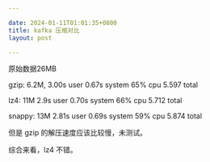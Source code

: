 ```yaml
---

date: 2024-01-11T01:01:35+0800
title: kafka 压缩对比
layout: post

---
```


原始数据26MB

gzip: 6.2M, 3.00s user 0.67s system 65% cpu 5.597 total

lz4: 11M 2.9s user 0.70s system 66% cpu 5.712 total

snappy: 13M 2.81s user 0.69s system 59% cpu 5.874 total

但是 gzip 的解压速度应该比较慢，未测试。

综合来看，lz4 不错。
